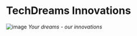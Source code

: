 # TechDreams Innovations

![image](https://github.com/TechDreams-Innovations/Logo/assets/95772109/a4cf4a9a-4ca6-4b8a-8e69-2fd8dd8e2d60)
<i>Your dreams - our innovations
